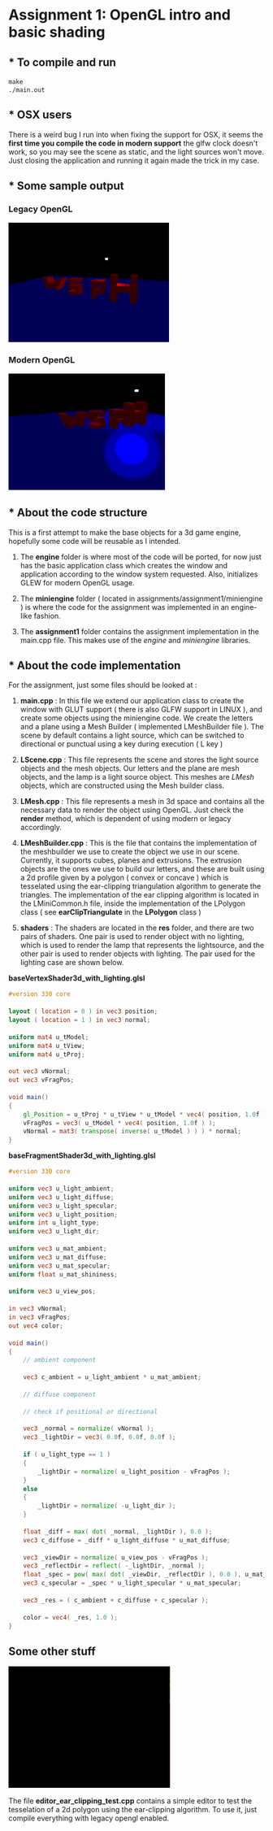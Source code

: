 # Assignment 1: OpenGL intro and basic shading



## * To compile and run

```
make
./main.out
```

## * OSX users

There is a weird bug I run into when fixing the support for OSX, it seems the **first time you compile the code in modern support** the glfw clock doesn't work, so you may see the scene as static, and the light sources won't move. Just closing the application and running it again made the trick in my case.

## * Some sample output

### Legacy OpenGL

![Scene with legacy OpenGL](_img/assignment1_legacy.gif)

### Modern OpenGL

![Scene with modern OPenGL](_img/assignment1_modern.gif)

## * About the code structure

This is a first attempt to make the base objects for a 3d game engine, hopefully some code will be reusable as I intended.

1. The **engine** folder is where most of the code will be ported, for now just has the basic application class which creates the window and application according to the window system requested. Also, initializes GLEW for modern OpenGL usage.

2. The **miniengine** folder ( located in assignments/assignment1/miniengine )  is where the code for the assignment was implemented in an engine-like fashion.

3. The **assignment1** folder contains the assignment implementation in the main.cpp file. This makes use of the _engine_ and _miniengine_ libraries.


## * About the code implementation

For the assignment, just some files should be looked at :

1. **main.cpp** : In this file we extend our application class to create the window with GLUT support ( there is also GLFW support in LINUX ), and create some objects using the miniengine code. We create the letters and a plane using a Mesh Builder ( implemented LMeshBuilder file ). The scene by default contains a light source, which can be switched to directional or punctual using a key during execution ( L key )

2. **LScene.cpp** : This file represents the scene and stores the light source objects and the mesh objects. Our letters and the plane are mesh objects, and the lamp is a light source object. This meshes are _LMesh_ objects, which are constructed using the Mesh builder class.

3. **LMesh.cpp** : This file represents a mesh in 3d space and contains all the necessary data to render the object using OpenGL. Just check the **render** method, which is dependent of using modern or legacy accordingly.

4. **LMeshBuilder.cpp** : This is the file that contains the implementation of the meshbuilder we use to create the object we use in our scene. Currently, it supports cubes, planes and extrusions.
The extrusion objects are the ones we use to build our letters, and these are built using a 2d profile given by a polygon ( convex or concave ) which is tesselated using the ear-clipping triangulation algorithm to generate the triangles. The implementation of the ear clipping algorithm is located in the LMiniCommon.h file, inside the implementation of the LPolygon class ( see **earClipTriangulate** in the **LPolygon** class )

5. **shaders** : The shaders are located in the **res** folder, and there are two pairs of shaders. One pair is used to render object with no lighting, which is used to render the lamp that represents the lightsource, and the other pair is used to render objects with lighting. The pair used for the lighting case are shown below.

**baseVertexShader3d_with_lighting.glsl**

```glsl
#version 330 core

layout ( location = 0 ) in vec3 position;
layout ( location = 1 ) in vec3 normal;

uniform mat4 u_tModel;
uniform mat4 u_tView;
uniform mat4 u_tProj;

out vec3 vNormal;
out vec3 vFragPos;

void main()
{
    gl_Position = u_tProj * u_tView * u_tModel * vec4( position, 1.0f );
    vFragPos = vec3( u_tModel * vec4( position, 1.0f ) );
    vNormal = mat3( transpose( inverse( u_tModel ) ) ) * normal;
}
```

**baseFragmentShader3d_with_lighting.glsl**

```glsl
#version 330 core

uniform vec3 u_light_ambient;
uniform vec3 u_light_diffuse;
uniform vec3 u_light_specular;
uniform vec3 u_light_position;
uniform int u_light_type;
uniform vec3 u_light_dir;

uniform vec3 u_mat_ambient;
uniform vec3 u_mat_diffuse;
uniform vec3 u_mat_specular;
uniform float u_mat_shininess;

uniform vec3 u_view_pos;

in vec3 vNormal;
in vec3 vFragPos;
out vec4 color;

void main()
{
    // ambient component

    vec3 c_ambient = u_light_ambient * u_mat_ambient;

    // diffuse component

    // check if positional or directional

    vec3 _normal = normalize( vNormal );
    vec3 _lightDir = vec3( 0.0f, 0.0f, 0.0f );

    if ( u_light_type == 1 )
    {
        _lightDir = normalize( u_light_position - vFragPos );
    }
    else
    {
        _lightDir = normalize( -u_light_dir );
    }
    
    float _diff = max( dot( _normal, _lightDir ), 0.0 );
    vec3 c_diffuse = _diff * u_light_diffuse * u_mat_diffuse;

    vec3 _viewDir = normalize( u_view_pos - vFragPos );
    vec3 _reflectDir = reflect( -_lightDir, _normal );
    float _spec = pow( max( dot( _viewDir, _reflectDir ), 0.0 ), u_mat_shininess );
    vec3 c_specular = _spec * u_light_specular * u_mat_specular;

    vec3 _res = ( c_ambient + c_diffuse + c_specular );

    color = vec4( _res, 1.0 );
}
```


## Some other stuff

![editor](_img/assignment1_editor.gif)

The file **editor_ear_clipping_test.cpp** contains a simple editor to test the tesselation of a 2d polygon using the ear-clipping algorithm. To use it, just compile everything with legacy opengl enabled.